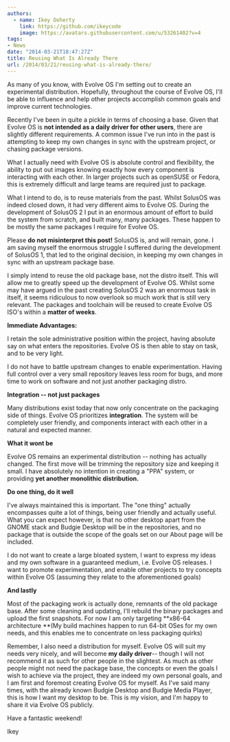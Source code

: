 ```yaml
---
authors:
  - name: Ikey Doherty
    link: https://github.com/ikeycode
    image: https://avatars.githubusercontent.com/u/53261402?v=4
tags:
- News
date: "2014-03-21T18:47:27Z"
title: Reusing What Is Already There
url: /2014/03/21/reusing-what-is-already-there/
---
```


As many of you know, with Evolve OS I'm setting out to create an experimental distribution. Hopefully, throughout the course of Evolve OS, I'll be able to influence and 
help other projects accomplish common goals and improve current technologies.

Recently I've been in quite a pickle in terms of choosing a base. Given that Evolve OS is **not intended as a daily driver for other users**, there are slightly different 
requirements. A common issue I've run into in the past is attempting to keep my own changes in sync with the upstream project, or chasing package versions.

What I actually need with Evolve OS is<!--more--> absolute control and flexibility, the ability to put out images knowing exactly how every component is interacting with 
each other. In larger projects such as openSUSE or Fedora, this is extremely difficult and large teams are required just to package.

What I intend to do, is to reuse materials from the past. Whilst SolusOS was indeed closed down, it had very different aims to Evolve OS. During the development of SolusOS 2
 I put in an enormous amount of effort to build the system from scratch, and built many, many packages. These happen to be mostly the same packages I require for Evolve OS.

Please **do not misinterpret this post!** SolusOS is, and will remain, gone. I am saving myself the enormous struggle I suffered during the development of SolusOS 1, that 
led to the original decision, in keeping my own changes in sync with an upstream package base.

I simply intend to reuse the old package base, not the distro itself. This will allow me to greatly speed up the development of Evolve OS. Whilst some may have argued in the 
past creating SolusOS 2 was an enormous task in itself, it seems ridiculous to now overlook so much work that is still very relevant. The packages and toolchain will be reused to create Evolve OS ISO's within a **matter of weeks**.

**Immediate Advantages:**

I retain the sole administrative position within the project, having absolute say on what enters the repositories. Evolve OS is then able to stay on task, and to be very light.

I do not have to battle upstream changes to enable experimentation. Having full control over a very small repository leaves less room for bugs, and more time to work on 
software and not just another packaging distro.

**Integration -- not just packages**

Many distributions exist today that now only concentrate on the packaging side of things. Evolve OS prioritizes **integration**. The system will be completely user friendly, and components interact with each other in a natural and expected manner.

**What it wont be**

Evolve OS remains an experimental distribution -- nothing has actually changed. The first move will be trimming the repository size and keeping it small. I have absolutely
 no intention in creating a "PPA" system, or providing **yet another monolithic distribution.**

**Do one thing, do it well**

I've always maintained this is important. The "one thing" actually encompasses quite a lot of things, being user friendly and actually useful. What you can expect however, is
 that no other desktop apart from the GNOME stack and Budgie Desktop will be in the repositories, and no package that is outside the scope of the goals set on our About page 
 will be included.

I do not want to create a large bloated system, I want to express my ideas and my own software in a guaranteed medium, i.e. Evolve OS releases. I want to promote 
experimentation, and enable other projects to try concepts within Evolve OS (assuming they relate to the aforementioned goals)

**And lastly**

Most of the packaging work is actually done, remnants of the old package base. After some cleaning and updating, I'll rebuild the binary packages and upload the first 
snapshots. For now I am only targeting **x86-64 architecture **(My build machines happen to run 64-bit OSes for my own needs, and this enables me to concentrate on 
less packaging quirks)

Remember, I also need a distribution for myself. Evolve OS will suit my needs very nicely, and will become **my daily driver**-- though I will not recommend it as such for 
other people in the slightest. As much as other people might not need the package base, the concepts or even the goals I wish to achieve via the project, they are indeed 
my own personal goals, and I am first and foremost creating Evolve OS for myself. As I've said many times, with the already known Budgie Desktop and Budgie Media 
Player, this is how I want my desktop to be. This is my vision, and I'm happy to share it via Evolve OS publicly.

Have a fantastic weekend!

Ikey